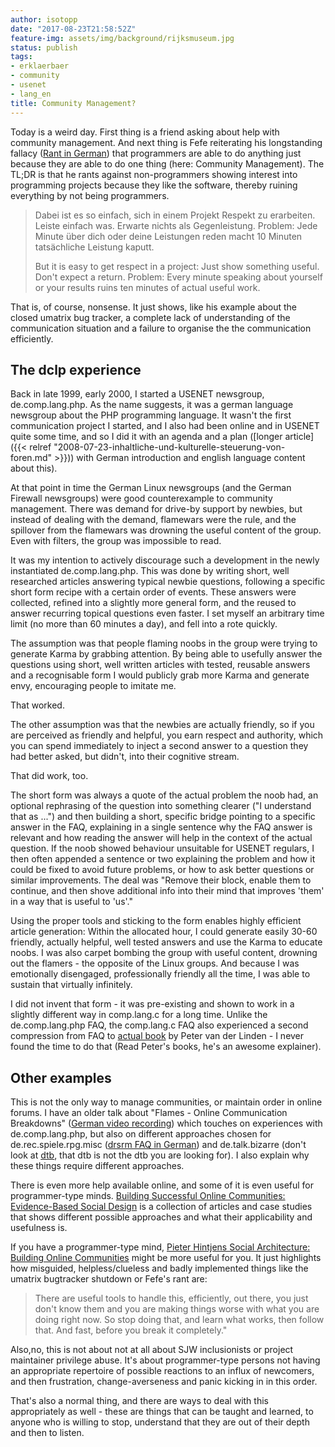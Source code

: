 ```yaml
---
author: isotopp
date: "2017-08-23T21:58:52Z"
feature-img: assets/img/background/rijksmuseum.jpg
status: publish
tags:
- erklaerbaer
- community
- usenet
- lang_en
title: Community Management?
---
```

Today is a weird day. First thing is a friend asking about help with
community management. And next thing is Fefe reiterating his longstanding
fallacy ([Rant in German](https://blog.fefe.de/?ts=a7634dce)) that
programmers are able to do anything just because they are able to do one
thing (here: Community Management). The TL;DR is that he rants against
non-programmers showing interest into programming projects because they
like the software, thereby ruining everything by not being programmers.

> Dabei ist es so einfach, sich in einem Projekt Respekt zu erarbeiten.
> Leiste einfach was. Erwarte nichts als Gegenleistung. Problem: Jede Minute
> über dich oder deine Leistungen reden macht 10 Minuten tatsächliche
> Leistung kaputt. 
>
> But it is easy to get respect in a project: Just show
> something useful. Don't expect a return. Problem: Every minute speaking
> about yourself or your results ruins ten minutes of actual useful work.

That is, of course, nonsense. It just shows, like his example about the
closed umatrix bug tracker, a complete lack of understanding of the
communication situation and a failure to organise the the communication
efficiently.

## The dclp experience

Back in late 1999, early 2000, I started a USENET newsgroup,
de.comp.lang.php. As the name suggests, it was a german language newsgroup
about the PHP programming language. It wasn't the first communication
project I started, and I also had been online and in USENET quite some time,
and so I did it with an agenda and a plan
([longer article]({{< relref "2008-07-23-inhaltliche-und-kulturelle-steuerung-von-foren.md" >}}))
with German introduction and english language content about this). 

At that point in time the German Linux newsgroups (and the German Firewall
newsgroups) were good counterexample to community management. There was
demand for drive-by support by newbies, but instead of dealing with the
demand, flamewars were the rule, and the spillover from the flamewars was
drowning the useful content of the group. Even with filters, the group was
impossible to read.

It was my intention to actively discourage such a development in the newly
instantiated de.comp.lang.php. This was done by writing short, well
researched articles answering typical newbie questions, following a specific
short form recipe with a certain order of events. These answers were
collected, refined into a slightly more general form, and the reused to
answer recurring topical questions even faster. I set myself an arbitrary
time limit (no more than 60 minutes a day), and fell into a rote quickly.

The assumption was that people flaming noobs in the group were trying to
generate Karma by grabbing attention. By being able to usefully answer the
questions using short, well written articles with tested, reusable answers
and a recognisable form I would publicly grab more Karma and generate envy,
encouraging people to imitate me.

That worked.

The other assumption was that the newbies are actually friendly, so if you
are perceived as friendly and helpful, you earn respect and authority, which
you can spend immediately to inject a second answer to a question they had
better asked, but didn't, into their cognitive stream.

That did work, too.

The short form was always a quote of the actual problem the noob had, an
optional rephrasing of the question into something clearer ("I understand
that as ...") and then building a short, specific bridge pointing to a
specific answer in the FAQ, explaining in a single sentence why the FAQ
answer is relevant and how reading the answer will help in the context of
the actual question. If the noob showed behaviour unsuitable for USENET
regulars, I then often appended a sentence or two explaining the problem and
how it could be fixed to avoid future problems, or how to ask better
questions or similar improvements. The deal was "Remove their block, enable
them to continue, and then shove additional info into their mind that
improves 'them' in a way that is useful to 'us'." 

Using the proper tools and sticking to the form enables highly efficient
article generation: Within the allocated hour, I could generate easily 30-60
friendly, actually helpful, well tested answers and use the Karma to educate
noobs. I was also carpet bombing the group with useful content, drowning out
the flamers - the opposite of the Linux groups. And because I was
emotionally disengaged, professionally friendly all the time, I was able to
sustain that virtually infinitely. 

I did not invent that form - it was pre-existing and shown to work in a
slightly different way in comp.lang.c for a long time. Unlike the
de.comp.lang.php FAQ, the comp.lang.c FAQ also experienced a second
compression from FAQ to 
[actual book](https://www.amazon.de/Expert-C-Programming-Deep-Secrets-ebook/dp/B00E0LASCU)
by Peter van der Linden - I never found the time to do that (Read Peter's
books, he's an awesome explainer).

## Other examples

This is not the only way to manage communities, or maintain order in online
forums. I have an older talk about "Flames - Online Communication
Breakdowns" 
([German video recording](https://www.youtube.com/watch?v=FXD3vk9M7SQ)) 
which touches on experiences with de.comp.lang.php, but also on different
approaches chosen for de.rec.spiele.rpg.misc 
([drsrm FAQ in German](http://www.azundris.com/output/rp/drsrm/faq/)) and de.talk.bizarre
(don't look at [dtb](http://faqs.cs.uu.nl/na-dir/de/talk-bizarre/faq.html),
that dtb is not the dtb you are looking for). I also explain why these
things require different approaches.

There is even more help available online, and some of it is even useful for
programmer-type minds. 
[Building Successful Online Communities: Evidence-Based Social Design](https://www.amazon.de/Building-Successful-Online-Communities-Evidence-Based-ebook/dp/B007RPF10U)
is a collection of articles and case studies that shows different possible
approaches and what their applicability and usefulness is. 

If you have a programmer-type mind, 
[Pieter Hintjens Social Architecture: Building Online Communities](https://www.amazon.de/Social-Architecture-Building-line-Communities-ebook/dp/B01F8I7Z7E)
might be more useful for you. It just highlights how misguided,
helpless/clueless and badly implemented things like the umatrix bugtracker
shutdown or Fefe's rant are: 

> There are useful tools to handle this, efficiently, out there, you just
> don't know them and you are making things worse with what you are doing
> right now. So stop doing that, and learn what works, then follow that. And
> fast, before you break it completely."

Also,no, this is not about not at all about SJW inclusionists or project
maintainer privilege abuse. It's about programmer-type persons not having an
appropriate repertoire of possible reactions to an influx of newcomers, and
then frustration, change-averseness and panic kicking in in this order.

That's also a normal thing, and there are ways to deal with this
appropriately as well - these are things that can be taught and learned, to
anyone who is willing to stop, understand that they are out of their depth
and then to listen.
